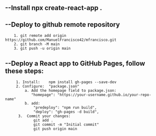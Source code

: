 ## --Install npx create-react-app .
## --Deploy to github remote repository 
        1. git remote add origin https://github.com/ManuelFrancisco42/mfrancisco.git
        2. git branch -M main
        3. git push -u origin main

## --Deploy a React app to GitHub Pages, follow these steps:  
         1. Install:    npm install gh-pages --save-dev
         2. Configure:  "package.json"
             a. Add the homepage field to package.json:
                "homepage": "https://your-username.github.io/your-repo-name"
             b. add:          
                 "predeploy": "npm run build",
                 "deploy": "gh-pages -d build",   
          3.  Commit your changes:  
                 git add .
                 git commit -m "Initial commit"
                 git push origin main
    